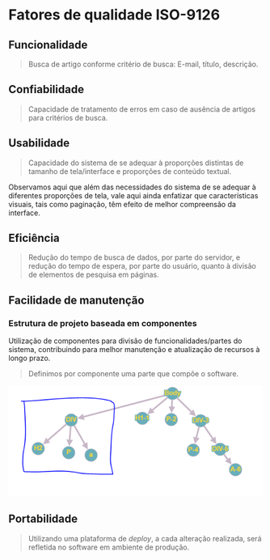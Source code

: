 # Fatores de qualidade ISO-9126

## Funcionalidade

> Busca de artigo conforme critério de busca: E-mail, título, descrição.

## Confiabilidade

> Capacidade de tratamento de erros em caso de ausência de artigos para critérios de busca.

## Usabilidade

> Capacidade do sistema de se adequar à proporções distintas de tamanho de tela/interface e proporções de conteúdo textual.

Observamos aqui que além das necessidades do sistema de se adequar à diferentes proporções de tela, vale aqui ainda enfatizar que características visuais, tais como paginação, têm efeito de melhor compreensão da interface.

## Eficiência

> Redução do tempo de busca de dados, por parte do servidor, e redução do tempo de espera, por parte do usuário, quanto à divisão de elementos de pesquisa em páginas.

## Facilidade de manutenção

### Estrutura de projeto baseada em componentes

Utilização de componentes para divisão de funcionalidades/partes do sistema, contribuindo para melhor manutenção e atualização de recursos à longo prazo.

> Definimos por componente uma parte que compõe o software.

![Exemplo de estrutura em componentes](src/assets/images/image.png)

## Portabilidade

> Utilizando uma plataforma de _deploy_, a cada alteração realizada, será refletida no software em ambiente de produção.
